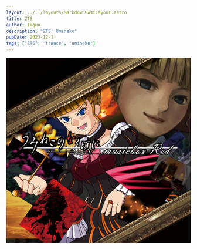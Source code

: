 ```yaml
---
layout: ../../layouts/MarkdownPostLayout.astro
title: ZTS
author: Ikquo
description: "ZTS' Umineko"
pubDate: 2023-12-1
tags: ["ZTS", "trance", "umineko"]
---
```

![ZTS Cover](../../../src/assets/images/ztscover.jpg)
